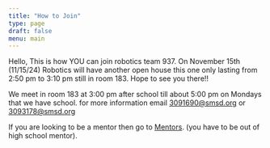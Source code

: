 ```yaml
---
title: "How to Join"
type: page
draft: false
menu: main
---
```


Hello, This is how YOU can join robotics team 937.
On November 15th (11/15/24) Robotics will have another open house this one only lasting from 2:50 pm to 3:10 pm still in room 183. Hope to see you there!!

We meet in room 183 at 3:00 pm after school till about 5:00 pm on Mondays that we have school.
for more information email 3091690@smsd.org or 3093178@smsd.org 

If you are looking to be a mentor then go to [Mentors](/sponsors/mentors). (you have to be out of high school
mentor).

